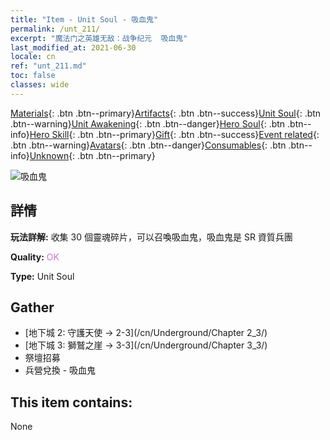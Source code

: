 ```yaml
---
title: "Item - Unit Soul - 吸血鬼"
permalink: /unt_211/
excerpt: "魔法门之英雄无敌：战争纪元  吸血鬼"
last_modified_at: 2021-06-30
locale: cn
ref: "unt_211.md"
toc: false
classes: wide
---
```

 [Materials](/ItemsCN/){: .btn .btn--primary}[Artifacts](/ItemsCN/Artifacts/){: .btn .btn--success}[Unit Soul](/ItemsCN/UnitSoul/){: .btn .btn--warning}[Unit Awakening](/ItemsCN/UnitAwakening/){: .btn .btn--danger}[Hero Soul](/ItemsCN/HeroSoul/){: .btn .btn--info}[Hero Skill](/ItemsCN/HeroSkill/){: .btn .btn--primary}[Gift](/ItemsCN/Gift/){: .btn .btn--success}[Event related](/ItemsCN/Events/){: .btn .btn--warning}[Avatars](/ItemsCN/Avatars/){: .btn .btn--danger}[Consumables](/ItemsCN/Consumables/){: .btn .btn--info}[Unknown](/ItemsCN/Unknown/){: .btn .btn--primary}

 ![吸血鬼](/images/u/ti_xixuegui.jpg)

## 詳情
 **玩法詳解:** 收集 30 個靈魂碎片，可以召喚吸血鬼，吸血鬼是 SR 資質兵團

 **Quality:** <span style="color: #DA70D6">OK</span>

 **Type:** Unit Soul

## Gather

*    [地下城 2: 守護天使 -> 2-3](/cn/Underground/Chapter 2_3/) 
*    [地下城 3: 獅鷲之崖 -> 3-3](/cn/Underground/Chapter 3_3/) 
*    祭壇招募 
*    兵營兌換 - 吸血鬼 

## This item contains:

  None

